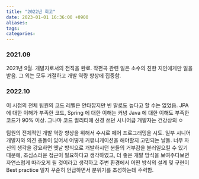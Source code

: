 ```yaml
---
title: "2022년 회고"
date: 2023-01-01 16:36:00 +0900
aliases: 
tags: 
categories: 
---
```


### 2021.09

2021년 9월. 개발자로서의 전직을 완료. 작편곡 관련 일은 소수의 친한 지인에게만 일을 받음. 그 외는 모두 거절하고 개발 역량 향상에 집중함.

### 2022.10

이 시점의 전체 팀원의 코드 레벨은 안타깝지만 빈 말로도 높다고 할 수는 없었음. JPA 에 대한 이해가 부족한 코드, Spring 에 대한 이해는 커녕 Java 에 대한 이해도 부족한 코드가 90% 이상. 그나마 코드 퀼리티에 신경 쓰던 시니어급 개발자는 건강상의 ㅇ

팀원의 전체적인 개발 역량 향상을 위해서 수시로 페어 프로그래밍을 시도. 일부 시니어 개발자와 의견 충돌이 있어서 어떻게 커뮤니케이션을 해야할지 고민되는 날들. 너무 자신의 생각을 강요하면 옛날 방식으로 개발하시던 분들의 거부감을 불러일으킬 수 있기 때문에, 조심스러운 접근이 필요하다고 생각하였고, 더 좋은 개발 방식을 보여주다보면 자연스럽게 따라오게 될 것이라고 생각하고 주변 환경에서 어떤 방식의 설계 및 구현이 Best practice 일지 꾸준히 언급하면서 분위기를 조성하는데 주력함.
